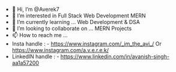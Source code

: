 - 👋 Hi, I’m @Averek7 
- 👀 I’m interested in Full Stack Web Development MERN 
- 🌱 I’m currently learning ... Web Development & DSA
- 💞️ I’m looking to collaborate on ... MERN Projects
- 📫 How to reach me ... 
- Insta handle : - https://www.instagram.com/_im_the_avi_/   Or   https://www.instagram.com/a.v.e.r.e.k/
- LinkedIN handle : - https://www.linkedin.com/in/avanish-singh-aa1a57200

<!---
Averek7/Averek7 is a ✨ special ✨ repository because its `README.md` (this file) appears on your GitHub profile.
You can click the Preview link to take a look at your changes.
--->
